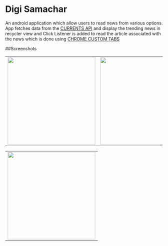 
# Digi Samachar

An android application which allow users to read news from various options. App fetches data from the [CURRENTS API](https://currentsapi.services/en) and display the trending news in recycler view and Click Listener is added to read the article associated with the news which is done using [CHROME CUSTOM TABS](https://developer.chrome.com/docs/android/custom-tabs/integration-guide/)


##Screenshots

<table>
        <tr>
        <td><img src = ""  width="280"></td>
        <td><img src = "" 
width="280"></td>
        <td><img src = "" 
width="280"></td>
   </table>
   <table>
        <tr>
        <td><img src = ""  width="280"></td>
        
   </table>

